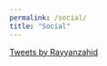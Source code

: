 ```yaml
---
permalink: /social/
title: "Social"
---    
```


<a class="twitter-timeline"
  href="https://twitter.com/Rayyanzahid?ref_src=twsrc%5Etfw"
  data-width="300"
  data-height="300"
  data-tweet-limit="5">
  Tweets by Rayyanzahid
  </a>
  <script async src="https://platform.twitter.com/widgets.js" charset="utf-8"></script> 
